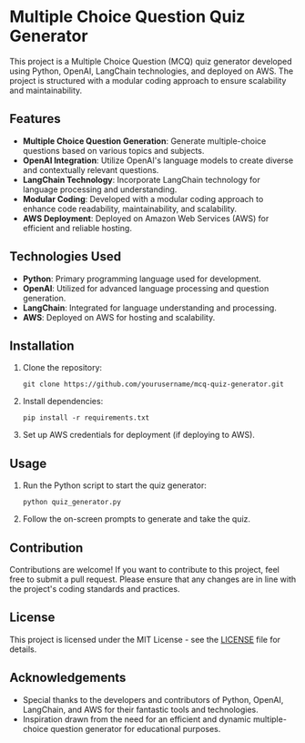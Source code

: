 # Multiple Choice Question Quiz Generator

This project is a Multiple Choice Question (MCQ) quiz generator developed using Python, OpenAI, LangChain technologies, and deployed on AWS. The project is structured with a modular coding approach to ensure scalability and maintainability.

## Features

- **Multiple Choice Question Generation**: Generate multiple-choice questions based on various topics and subjects.
- **OpenAI Integration**: Utilize OpenAI's language models to create diverse and contextually relevant questions.
- **LangChain Technology**: Incorporate LangChain technology for language processing and understanding.
- **Modular Coding**: Developed with a modular coding approach to enhance code readability, maintainability, and scalability.
- **AWS Deployment**: Deployed on Amazon Web Services (AWS) for efficient and reliable hosting.

## Technologies Used

- **Python**: Primary programming language used for development.
- **OpenAI**: Utilized for advanced language processing and question generation.
- **LangChain**: Integrated for language understanding and processing.
- **AWS**: Deployed on AWS for hosting and scalability.

## Installation

1. Clone the repository:

    ```
    git clone https://github.com/yourusername/mcq-quiz-generator.git
    ```

2. Install dependencies:

    ```
    pip install -r requirements.txt
    ```

3. Set up AWS credentials for deployment (if deploying to AWS).

## Usage

1. Run the Python script to start the quiz generator:

    ```
    python quiz_generator.py
    ```

2. Follow the on-screen prompts to generate and take the quiz.

## Contribution

Contributions are welcome! If you want to contribute to this project, feel free to submit a pull request. Please ensure that any changes are in line with the project's coding standards and practices.

## License

This project is licensed under the MIT License - see the [LICENSE](LICENSE) file for details.

## Acknowledgements

- Special thanks to the developers and contributors of Python, OpenAI, LangChain, and AWS for their fantastic tools and technologies.
- Inspiration drawn from the need for an efficient and dynamic multiple-choice question generator for educational purposes.
